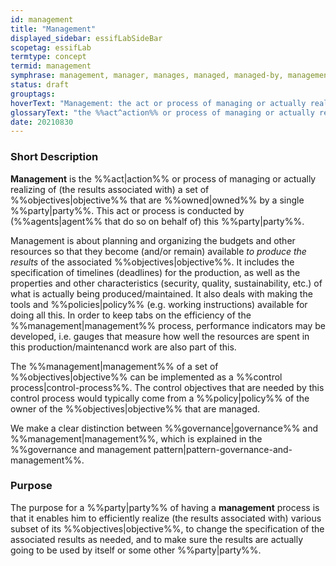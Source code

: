 ```yaml
---
id: management
title: "Management"
displayed_sidebar: essifLabSideBar
scopetag: essifLab
termtype: concept
termid: management
symphrase: management, manager, manages, managed, managed-by, management, managing, managing-part{yies}
status: draft
grouptags:
hoverText: "Management: the act or process of managing or actually realizing of (the results associated with) a set of Objectives by the Owner of these Objectives."
glossaryText: "the %%act^action%% or process of managing or actually realizing of (the results associated with) a set of %%objectives^objective%% by the %%owner^owner%% of these %%objectives^objective%%."
date: 20210830
---
```


### Short Description
**Management** is the %%act|action%% or process of managing or actually realizing of (the results associated with) a set of  %%objectives|objective%% that are %%owned|owned%% by a single %%party|party%%. This act or process is conducted by (%%agents|agent%% that do so on behalf of) this %%party|party%%.

Management is about planning and organizing the budgets and other resources so that they become (and/or remain) available _to produce the results_ of the associated %%objectives|objective%%. It includes the specification of timelines (deadlines) for the production, as well as the properties and other characteristics (security, quality, sustainability, etc.) of what is actually being produced/maintained. It also deals with making the tools and %%policies|policy%% (e.g. working instructions) available for doing all this.
In order to keep tabs on the efficiency of the %%management|management%% process, performance indicators may be developed, i.e. gauges that measure how well the resources are spent in this production/maintenancd work are also part of this.

The %%management|management%% of a set of %%objectives|objective%% can be implemented as a %%control process|control-process%%. The control objectives that are needed by this control process would typically come from a %%policy|policy%% of the owner of the %%objectives|objective%% that are managed.

We make a clear distinction between %%governance|governance%% and %%management|management%%, which is explained in the %%governance and management pattern|pattern-governance-and-management%%.

### Purpose
The purpose for a %%party|party%% of having a **management** process is that it enables him to efficiently realize (the results associated with) various subset of its %%objectives|objective%%, to change the specification of the associated results as needed, and to make sure the results are actually going to be used by itself or some other %%party|party%%.
